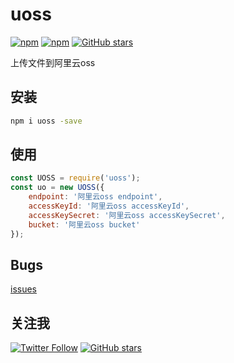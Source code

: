# uoss
[![npm](https://img.shields.io/npm/v/npm.svg)](https://github.com/dctxf/uoss)
[![npm](https://img.shields.io/npm/l/express.svg)](https://github.com/dctxf/uoss)
[![GitHub stars](https://img.shields.io/github/stars/badges/shields.svg?style=social&label=Star&style=plastic)](https://github.com/dctxf/uoss)

上传文件到阿里云oss

## 安装

```bash
npm i uoss -save
```

## 使用

```js
const UOSS = require('uoss');
const uo = new UOSS({
	endpoint: '阿里云oss endpoint',
    accessKeyId: '阿里云oss accessKeyId',
    accessKeySecret: '阿里云oss accessKeySecret',
    bucket: '阿里云oss bucket'
});
```

## Bugs

[issues](https://github.com/dctxf/uoss/issues)

## 关注我

[![Twitter Follow](https://img.shields.io/twitter/follow/espadrine.svg?style=social&label=Follow)](https://twitter.com/dctxf)
[![GitHub stars](https://img.shields.io/github/stars/badges/shields.svg?style=social&label=Star)](https://github.com/dctxf/uoss)